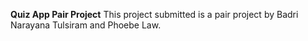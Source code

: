 **Quiz App Pair Project**
This project submitted is a pair project by Badri Narayana Tulsiram and Phoebe Law.